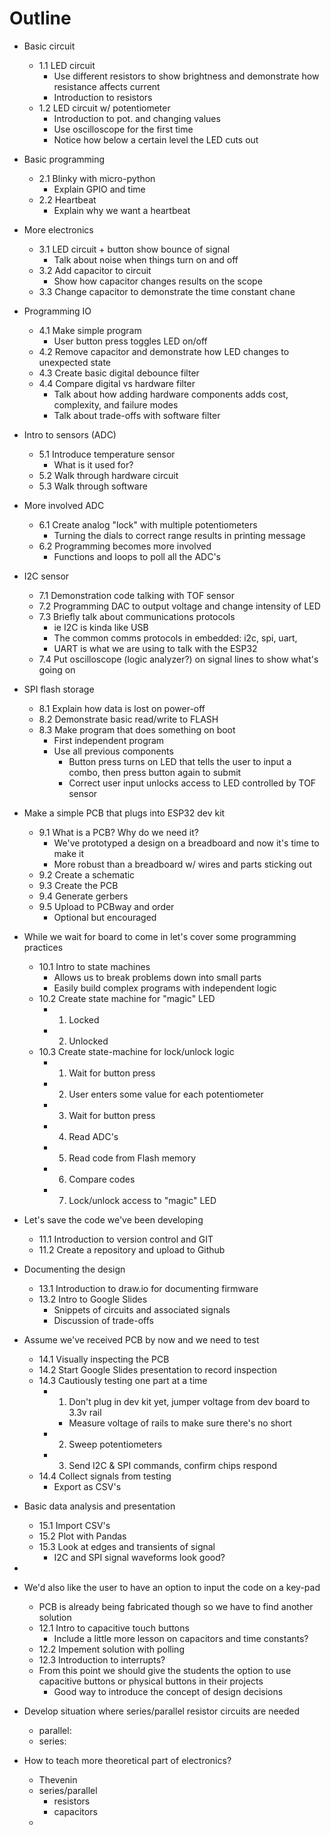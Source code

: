 # Outline

- Basic circuit
  - 1.1 LED circuit
    - Use different resistors to show brightness and demonstrate how resistance affects current
    - Introduction to resistors
  - 1.2 LED circuit w/ potentiometer
    - Introduction to pot. and changing values
    - Use oscilloscope for the first time
    - Notice how below a certain level the LED cuts out
- Basic programming
  - 2.1 Blinky with micro-python
    - Explain GPIO and time
  - 2.2 Heartbeat
    - Explain why we want a heartbeat
- More electronics
  - 3.1 LED circuit + button show bounce of signal
    - Talk about noise when things turn on and off
  - 3.2 Add capacitor to circuit
    - Show how capacitor changes results on the scope
  - 3.3 Change capacitor to demonstrate the time constant chane
- Programming IO
  - 4.1 Make simple program
    - User button press toggles LED on/off
  - 4.2 Remove capacitor and demonstrate how LED changes to unexpected state
  - 4.3 Create basic digital debounce filter
  - 4.4 Compare digital vs hardware filter
    - Talk about how adding hardware components adds cost, complexity, and failure modes
    - Talk about trade-offs with software filter
- Intro to sensors (ADC)
  - 5.1 Introduce temperature sensor
    - What is it used for?  
  - 5.2 Walk through hardware circuit
  - 5.3 Walk through software
- More involved ADC
  - 6.1 Create analog "lock" with multiple potentiometers
    - Turning the dials to correct range results in printing message
  - 6.2 Programming becomes more involved
    - Functions and loops to poll all the ADC's
- I2C sensor
  - 7.1 Demonstration code talking with TOF sensor
  - 7.2 Programming DAC to output voltage and change intensity of LED
  - 7.3 Briefly talk about communications protocols
    - ie I2C is kinda like USB
    - The common comms protocols in embedded: i2c, spi, uart, 
    - UART is what we are using to talk with the ESP32
  - 7.4 Put oscilloscope (logic analyzer?) on signal lines to show what's going on
- SPI flash storage
  - 8.1 Explain how data is lost on power-off
  - 8.2 Demonstrate basic read/write to FLASH
  - 8.3 Make program that does something on boot
    - First independent program
    - Use all previous components
      - Button press turns on LED that tells the user to input a combo, then press button again to submit
      - Correct user input unlocks access to LED controlled by TOF sensor
- Make a simple PCB that plugs into ESP32 dev kit
  - 9.1 What is a PCB?  Why do we need it?
    - We've prototyped a design on a breadboard and now it's time to make it
    - More robust than a breadboard w/ wires and parts sticking out
  - 9.2 Create a schematic
  - 9.3 Create the PCB
  - 9.4 Generate gerbers
  - 9.5 Upload to PCBway and order
    - Optional but encouraged
- While we wait for board to come in let's cover some programming practices
  - 10.1 Intro to state machines
    - Allows us to break problems down into small parts
    - Easily build complex programs with independent logic
  - 10.2 Create state machine for "magic" LED
    - 1. Locked
    - 2. Unlocked
  - 10.3 Create state-machine for lock/unlock logic
    - 1. Wait for button press
    - 2. User enters some value for each potentiometer
    - 3. Wait for button press
    - 4. Read ADC's
    - 5. Read code from Flash memory
    - 6. Compare codes
    - 7. Lock/unlock access to "magic" LED
- Let's save the code we've been developing
  - 11.1 Introduction to version control and GIT
  - 11.2 Create a repository and upload to Github

- Documenting the design
  - 13.1 Introduction to draw.io for documenting firmware
  - 13.2 Intro to Google Slides
    - Snippets of circuits and associated signals
    - Discussion of trade-offs
- Assume we've received PCB by now and we need to test
  - 14.1 Visually inspecting the PCB
  - 14.2 Start Google Slides presentation to record inspection
  - 14.3 Cautiously testing one part at a time
    - 1. Don't plug in dev kit yet, jumper voltage from dev board to 3.3v rail
      - Measure voltage of rails to make sure there's no short
    - 2. Sweep potentiometers
    - 3. Send I2C & SPI commands, confirm chips respond
  - 14.4 Collect signals from testing
    - Export as CSV's
- Basic data analysis and presentation
  - 15.1 Import CSV's
  - 15.2 Plot with Pandas
  - 15.3 Look at edges and transients of signal
    - I2C and SPI signal waveforms look good?
- 




- We'd also like the user to have an option to input the code on a key-pad
  - PCB is already being fabricated though so we have to find another solution
  - 12.1 Intro to capacitive touch buttons
    - Include a little more lesson on capacitors and time constants?
  - 12.2 Impement solution with polling
  - 12.3 Introduction to interrupts?
  - From this point we should give the students the option to use capacitive buttons or physical buttons in their projects
    - Good way to introduce the concept of design decisions
- Develop situation where series/parallel resistor circuits are needed
  - parallel:
  - series: 
- How to teach more theoretical part of electronics?
  - Thevenin
  - series/parallel
    - resistors
    - capacitors
  - 